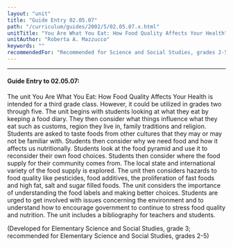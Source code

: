 ```yaml
---
layout: "unit"
title: "Guide Entry 02.05.07"
path: "/curriculum/guides/2002/5/02.05.07.x.html"
unitTitle: "You Are What You Eat: How Food Quality Affects Your Health"
unitAuthor: "Roberta A. Mazzucco"
keywords: ""
recommendedFor: "Recommended for Science and Social Studies, grades 2-5."
---
```

<body>
<hr/>
<h4>
Guide Entry to 02.05.07:
</h4>
<p>
The unit You Are What You Eat: How Food Quality Affects Your Health is intended for a third grade class. However, it could be utilized in grades two through five. The unit begins with students looking at what they eat by keeping a food diary. They then consider what things influence what they eat such as customs, region they live in, family traditions and religion. Students are asked to taste foods from other cultures that they may or may not be familiar with. Students then consider why we need food and how it affects us nutritionally. Students look at the food pyramid and use it to reconsider their own food choices. Students then consider where the food supply for their community comes from. The local state and international variety of the food supply is explored. The unit then considers hazards to food quality like pesticides, food additives, the proliferation of fast foods and high fat, salt and sugar filled foods. The unit considers the importance of understanding the food labels and making better choices. Students are urged to get involved with issues concerning the environment and to understand how to encourage government to continue to stress food quality and nutrition. The unit includes a bibliography for teachers and students.
</p>
<p>
(Developed for Elementary Science and Social Studies, grade 3; recommended for Elementary Science and Social Studies, grades 2-5)
</p>
</body>
